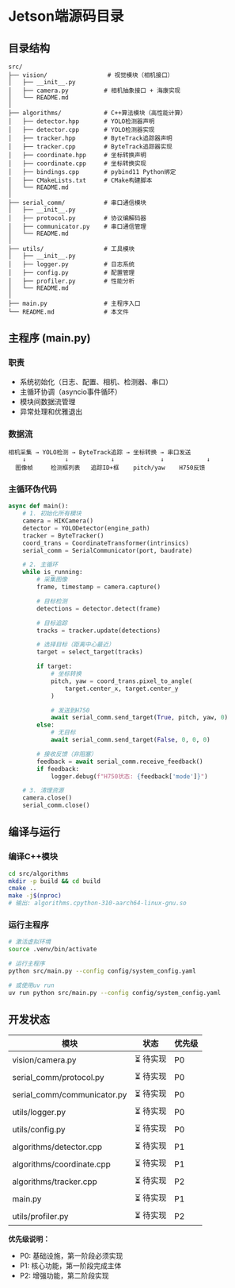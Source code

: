 # Jetson端源码目录

## 目录结构

```
src/
├── vision/                 # 视觉模块（相机接口）
│   ├── __init__.py
│   ├── camera.py          # 相机抽象接口 + 海康实现
│   └── README.md
│
├── algorithms/            # C++算法模块（高性能计算）
│   ├── detector.hpp       # YOLO检测器声明
│   ├── detector.cpp       # YOLO检测器实现
│   ├── tracker.hpp        # ByteTrack追踪器声明
│   ├── tracker.cpp        # ByteTrack追踪器实现
│   ├── coordinate.hpp     # 坐标转换声明
│   ├── coordinate.cpp     # 坐标转换实现
│   ├── bindings.cpp       # pybind11 Python绑定
│   ├── CMakeLists.txt     # CMake构建脚本
│   └── README.md
│
├── serial_comm/           # 串口通信模块
│   ├── __init__.py
│   ├── protocol.py        # 协议编解码器
│   ├── communicator.py    # 串口通信管理
│   └── README.md
│
├── utils/                 # 工具模块
│   ├── __init__.py
│   ├── logger.py          # 日志系统
│   ├── config.py          # 配置管理
│   ├── profiler.py        # 性能分析
│   └── README.md
│
├── main.py                # 主程序入口
└── README.md              # 本文件
```

## 主程序 (main.py)

### 职责
- 系统初始化（日志、配置、相机、检测器、串口）
- 主循环协调（asyncio事件循环）
- 模块间数据流管理
- 异常处理和优雅退出

### 数据流
```
相机采集 → YOLO检测 → ByteTrack追踪 → 坐标转换 → 串口发送
    ↓           ↓            ↓             ↓            ↓
  图像帧     检测框列表   追踪ID+框    pitch/yaw    H750反馈
```

### 主循环伪代码
```python
async def main():
    # 1. 初始化所有模块
    camera = HIKCamera()
    detector = YOLODetector(engine_path)
    tracker = ByteTracker()
    coord_trans = CoordinateTransformer(intrinsics)
    serial_comm = SerialCommunicator(port, baudrate)

    # 2. 主循环
    while is_running:
        # 采集图像
        frame, timestamp = camera.capture()

        # 目标检测
        detections = detector.detect(frame)

        # 目标追踪
        tracks = tracker.update(detections)

        # 选择目标（距离中心最近）
        target = select_target(tracks)

        if target:
            # 坐标转换
            pitch, yaw = coord_trans.pixel_to_angle(
                target.center_x, target.center_y
            )

            # 发送到H750
            await serial_comm.send_target(True, pitch, yaw, 0)
        else:
            # 无目标
            await serial_comm.send_target(False, 0, 0, 0)

        # 接收反馈（非阻塞）
        feedback = await serial_comm.receive_feedback()
        if feedback:
            logger.debug(f"H750状态: {feedback['mode']}")

    # 3. 清理资源
    camera.close()
    serial_comm.close()
```

## 编译与运行

### 编译C++模块
```bash
cd src/algorithms
mkdir -p build && cd build
cmake ..
make -j$(nproc)
# 输出: algorithms.cpython-310-aarch64-linux-gnu.so
```

### 运行主程序
```bash
# 激活虚拟环境
source .venv/bin/activate

# 运行主程序
python src/main.py --config config/system_config.yaml

# 或使用uv run
uv run python src/main.py --config config/system_config.yaml
```

## 开发状态

| 模块 | 状态 | 优先级 |
|------|------|--------|
| vision/camera.py | ⏳ 待实现 | P0 |
| serial_comm/protocol.py | ⏳ 待实现 | P0 |
| serial_comm/communicator.py | ⏳ 待实现 | P0 |
| utils/logger.py | ⏳ 待实现 | P0 |
| utils/config.py | ⏳ 待实现 | P0 |
| algorithms/detector.cpp | ⏳ 待实现 | P1 |
| algorithms/coordinate.cpp | ⏳ 待实现 | P1 |
| algorithms/tracker.cpp | ⏳ 待实现 | P2 |
| main.py | ⏳ 待实现 | P1 |
| utils/profiler.py | ⏳ 待实现 | P2 |

**优先级说明：**
- P0: 基础设施，第一阶段必须实现
- P1: 核心功能，第一阶段完成主体
- P2: 增强功能，第二阶段实现
